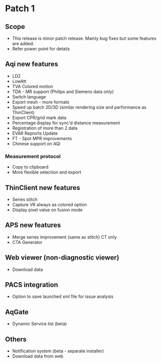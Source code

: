 <!-- TITLE: Patch 1 -->
<!-- SUBTITLE: A quick summary of Patch 1 -->

# Patch 1
## Scope
* This release is minor patch release.  Mainly bug fixes but some features are added.
* Refer power point for details

## Aqi new features
* LD2 
* LowAtt
* TVA Colored motion
* TDA - MR support (Phillps and Siemens data only)
* Switch language
* Export mesh - more formats
* Speed up batch 2D/3D (similar rendering size and performance as ThinClient)
* Export CPR/grid mark data
* Percentage display for sync'd distance measurement
* Registration of more than 2 data
* EVAR Reprorts Update
* FT - Spot MPR improvements
* Chinese support on AQi
### Measurement protocol 
* Copy to clipboard
* More flexible selection and export

## ThinClient new features
* Series stitch
* Capture VR always as colored option
* Display pixel value on fusion mode

## APS new features
* Merge series improvement (same as stitch) CT only
* CTA Generator

## Web viewer (non-diagnostic viewer)
* Download data

## PACS integration
* Option to save launched xml file for issue analysis

## AqGate
* Dynamic Service list (beta)

## Others
* Notification system (beta - separate installer)
* Download data from web
